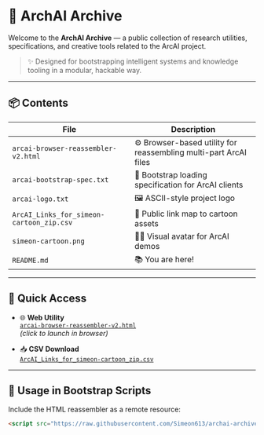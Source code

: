 # 🧠 ArchAI Archive

Welcome to the **ArchAI Archive** — a public collection of research utilities, specifications, and creative tools related to the ArcAI project.

> ✨ Designed for bootstrapping intelligent systems and knowledge tooling in a modular, hackable way.

---

## 📦 Contents

| File | Description |
|------|-------------|
| `arcai-browser-reassembler-v2.html` | ⚙️ Browser-based utility for reassembling multi-part ArcAI files |
| `arcai-bootstrap-spec.txt`         | 📜 Bootstrap loading specification for ArcAI clients |
| `arcai-logo.txt`                   | 🖼 ASCII-style project logo |
| `ArcAI_Links_for_simeon-cartoon_zip.csv` | 🔗 Public link map to cartoon assets |
| `simeon-cartoon.png`              | 🧑‍🎨 Visual avatar for ArcAI demos |
| `README.md`                       | 📚 You are here!

---

## 🚀 Quick Access

- 🌐 **Web Utility**  
  [`arcai-browser-reassembler-v2.html`](https://raw.githubusercontent.com/Simeon613/archai-archive/master/arcai-browser-reassembler-v2.html)  
  *(click to launch in browser)*

- 📥 **CSV Download**  
  [`ArcAI_Links_for_simeon-cartoon_zip.csv`](https://raw.githubusercontent.com/Simeon613/archai-archive/master/ArcAI_Links_for_simeon-cartoon_zip.csv)

---

## 🔗 Usage in Bootstrap Scripts

Include the HTML reassembler as a remote resource:

```html
<script src="https://raw.githubusercontent.com/Simeon613/archai-archive/master/arcai-browser-reassembler-v2.html"></script>

